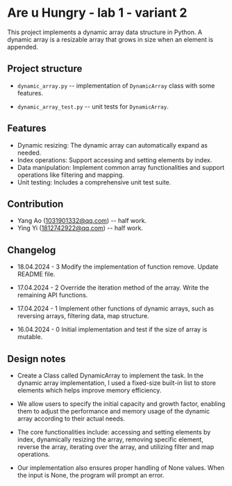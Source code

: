 # Are u Hungry - lab 1 - variant 2

  This project implements a dynamic array data structure in Python.
  A dynamic array is a resizable array that grows in size when an element is appended.

## Project structure

- `dynamic_array.py` -- implementation of `DynamicArray` class with some features.

- `dynamic_array_test.py` -- unit tests for `DynamicArray`.

## Features

- Dynamic resizing: The dynamic array can automatically expand as needed.
- Index operations: Support accessing and setting elements by index.
- Data manipulation: Implement common array functionalities and
  support operations like filtering and mapping.
- Unit testing: Includes a comprehensive unit test suite.

## Contribution

- Yang Ao (1031901332@qq.com) -- half work.
- Ying Yi (1812742922@qq.com) -- half work.

## Changelog

- 18.04.2024 - 3
  Modify the implementation of function remove.
  Update README file.

- 17.04.2024 - 2
  Override the iteration method of the array.
  Write the remaining API functions.

- 17.04.2024 - 1
  Implement other functions of dynamic arrays, such as reversing arrays,
  filtering data, map structure.

- 16.04.2024 - 0
  Initial implementation and test if the size of array is mutable.

## Design notes

- Create a Class called DynamicArray to implement the task. In the dynamic
  array implementation, I used a fixed-size built-in list to store elements
  which helps improve memory efficiency.

- We allow users to specify the initial capacity and growth factor, enabling
  them to adjust the performance and memory usage of the dynamic array
  according to their actual needs.

- The core functionalities include: accessing and setting elements by index,
  dynamically resizing the array, removing specific element, reverse the array,
  iterating over the array, and utilizing filter and map operations.

- Our implementation also ensures proper handling of None values.
  When the input is None, the program will prompt an error.
